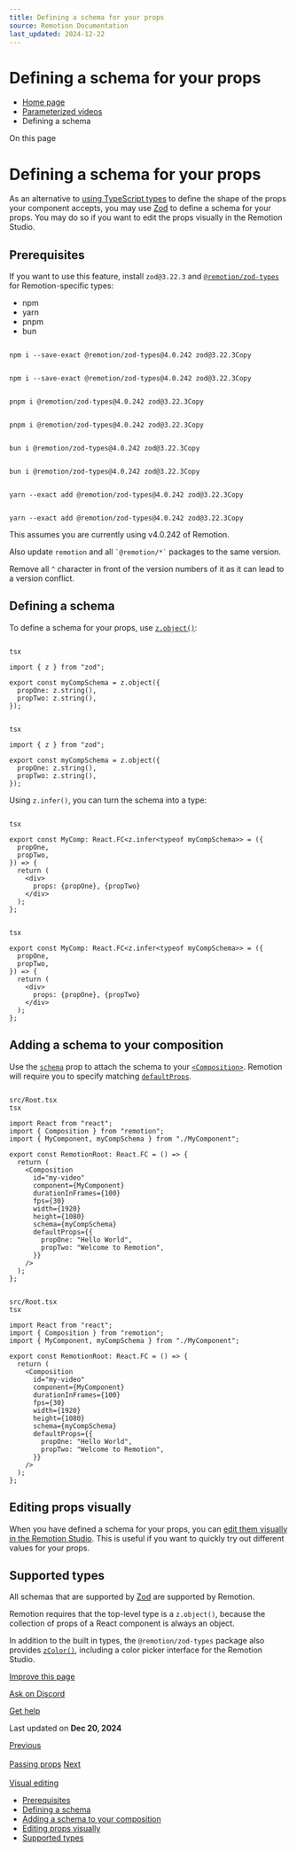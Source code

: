 ```yaml
---
title: Defining a schema for your props
source: Remotion Documentation
last_updated: 2024-12-22
---
```


# Defining a schema for your props

- [Home page](/)
- [Parameterized videos](/docs/parameterized-rendering)
- Defining a schema

On this page

# Defining a schema for your props

As an alternative to [using TypeScript types](/docs/parameterized-rendering) to define the shape of the props your component accepts, you may use [Zod](https://zod.dev/) to define a schema for your props. You may do so if you want to edit the props visually in the Remotion Studio.

## Prerequisites [​](\#prerequisites "Direct link to Prerequisites")

If you want to use this feature, install `zod@3.22.3` and [`@remotion/zod-types`](/docs/zod-types/) for Remotion-specific types:

- npm
- yarn
- pnpm
- bun

```

npm i --save-exact @remotion/zod-types@4.0.242 zod@3.22.3Copy
```

```

npm i --save-exact @remotion/zod-types@4.0.242 zod@3.22.3Copy
```

```

pnpm i @remotion/zod-types@4.0.242 zod@3.22.3Copy
```

```

pnpm i @remotion/zod-types@4.0.242 zod@3.22.3Copy
```

```

bun i @remotion/zod-types@4.0.242 zod@3.22.3Copy
```

```

bun i @remotion/zod-types@4.0.242 zod@3.22.3Copy
```

```

yarn --exact add @remotion/zod-types@4.0.242 zod@3.22.3Copy
```

```

yarn --exact add @remotion/zod-types@4.0.242 zod@3.22.3Copy
```

This assumes you are currently using v4.0.242 of Remotion.

Also update `remotion` and all `` `@remotion/*` `` packages to the same version.

Remove all `^` character in front of the version numbers of it as it can lead to a version conflict.

## Defining a schema [​](\#defining-a-schema "Direct link to Defining a schema")

To define a schema for your props, use [`z.object()`](https://zod.dev/?id=objects):

```

tsx

import { z } from "zod";

export const myCompSchema = z.object({
  propOne: z.string(),
  propTwo: z.string(),
});
```

```

tsx

import { z } from "zod";

export const myCompSchema = z.object({
  propOne: z.string(),
  propTwo: z.string(),
});
```

Using `z.infer()`, you can turn the schema into a type:

```

tsx

export const MyComp: React.FC<z.infer<typeof myCompSchema>> = ({
  propOne,
  propTwo,
}) => {
  return (
    <div>
      props: {propOne}, {propTwo}
    </div>
  );
};
```

```

tsx

export const MyComp: React.FC<z.infer<typeof myCompSchema>> = ({
  propOne,
  propTwo,
}) => {
  return (
    <div>
      props: {propOne}, {propTwo}
    </div>
  );
};
```

## Adding a schema to your composition [​](\#adding-a-schema-to-your-composition "Direct link to Adding a schema to your composition")

Use the [`schema`](/docs/composition#schema) prop to attach the schema to your [`<Composition>`](/docs/composition). Remotion will require you to specify matching [`defaultProps`](/docs/composition#schema).

```

src/Root.tsx
tsx

import React from "react";
import { Composition } from "remotion";
import { MyComponent, myCompSchema } from "./MyComponent";

export const RemotionRoot: React.FC = () => {
  return (
    <Composition
      id="my-video"
      component={MyComponent}
      durationInFrames={100}
      fps={30}
      width={1920}
      height={1080}
      schema={myCompSchema}
      defaultProps={{
        propOne: "Hello World",
        propTwo: "Welcome to Remotion",
      }}
    />
  );
};
```

```

src/Root.tsx
tsx

import React from "react";
import { Composition } from "remotion";
import { MyComponent, myCompSchema } from "./MyComponent";

export const RemotionRoot: React.FC = () => {
  return (
    <Composition
      id="my-video"
      component={MyComponent}
      durationInFrames={100}
      fps={30}
      width={1920}
      height={1080}
      schema={myCompSchema}
      defaultProps={{
        propOne: "Hello World",
        propTwo: "Welcome to Remotion",
      }}
    />
  );
};
```

## Editing props visually [​](\#editing-props-visually "Direct link to Editing props visually")

When you have defined a schema for your props, you can [edit them visually in the Remotion Studio](/docs/visual-editing). This is useful if you want to quickly try out different values for your props.

## Supported types [​](\#supported-types "Direct link to Supported types")

All schemas that are supported by [Zod](https://zod.dev/) are supported by Remotion.

Remotion requires that the top-level type is a `z.object()`, because the collection of props of a React component is always an object.

In addition to the built in types, the `@remotion/zod-types` package also provides [`zColor()`](/docs/zod-types/z-color), including a color picker interface for the Remotion Studio.

[Improve this page](https://github.com/remotion-dev/remotion/edit/main/packages/docs/docs/schemas.mdx)

[Ask on Discord](https://remotion.dev/discord)

[Get help](/docs/get-help)

Last updated on **Dec 20, 2024**

[Previous\
\
Passing props](/docs/passing-props) [Next\
\
Visual editing](/docs/visual-editing)

- [Prerequisites](#prerequisites)
- [Defining a schema](#defining-a-schema)
- [Adding a schema to your composition](#adding-a-schema-to-your-composition)
- [Editing props visually](#editing-props-visually)
- [Supported types](#supported-types)
